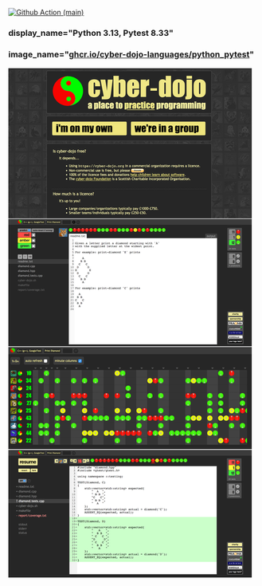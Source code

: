 [![Github Action (main)](https://github.com/cyber-dojo-start-points/python-pytest/actions/workflows/main.yml/badge.svg)](https://github.com/cyber-dojo-start-points/python-pytest/actions)

### display_name="Python 3.13, Pytest 8.33"
### image_name="[ghcr.io/cyber-dojo-languages/python_pytest](https://github.com/cyber-dojo-languages/python-pytest/pkgs/container/python_pytest)"

![cyber-dojo.org home page](https://github.com/cyber-dojo/cyber-dojo/blob/master/shared/home_page_snapshot.png)
